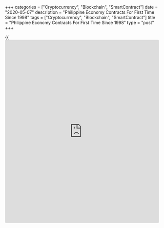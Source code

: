 +++
categories = ["Cryptocurrency", "Blockchain", "SmartContract"]
date = "2020-05-07"
description = "Philippine Economy Contracts For First Time Since 1998"
tags = ["Cryptocurrency", "Blockchain", "SmartContract"]
title = "Philippine Economy Contracts For First Time Since 1998"
type = "post"
+++

{{<iframe id="large-banner" src="https://www.bounty.group/#slide=19.0" width="100%" height="600" scrolling="no" style="border: 0px solid rgb(216, 221, 230); border-radius: 3px;">}}

The Philippine [economy][1] contracted for the first time since 1998 as
coronavirus containment measures weighed heavily on investment and
shipments, official data showed Thursday.

Gross domestic product fell 0.2 percent on a yearly basis in the first
quarter, in contrast to fourth quarter's revised 6.7 percent expansion,
the Philippine Statistics Authority reported.

This was the first decline since the fourth quarter of 1998. GDP was
expected to grow 3.1 percent.

On a quarterly basis, the economy shrank 5.1 percent in the first
quarter.

The contraction in the first quarter suggests that the lockdown is
having a severe impact on economic activity and that growth is likely to
be even worse than feared in 2020, Alex Holmes, an economist at Capital
Economics, said.

The expenditure side of GDP showed that gross capital formation plunged
18.3 percent.  
  
Exports and imports decreased 3.0 percent and 9.0 percent, respectively.
Meanwhile, household consumption and government expenditure posted
positive growths of 0.2 percent and 7.1 percent, respectively.

Containing the spread of the virus and saving hundreds of thousands of
lives through the imposition of enhanced community quarantine has come
at a great cost to the Philippine economy, Acting Economic Planning
Secretary Karl Chua reportedly said.

For comments and feedback [contact](https://www.playgroundfx.com/contact/): editorial@rtt[news](https://www.letsplayfx.com/blog/forex-news-website/).com

[Economic News][1]

 **What parts of the world are seeing the best (and worst) economic
performances lately? Click[here][2] to check out our [Econ Scorecard][2]
and find out! See up-to-the-moment [ranking](https://www.playgroundfx.com/blog/crypto-exchange-ranking/)s for the best and worst
performers in [GDP][3], [unemployment rate][4], [inflation][5] and much
more.**

   1. www.rtt[news](https://www.letsplayfx.com/blog/forex-news-website/).com/Content/EconomicNews.aspx
   2. www.rtt[news](https://www.letsplayfx.com/blog/forex-news-website/).com/economic-scorecard/world-rank/PPI/highest-performance.aspx
   3. www.rtt[news](https://www.letsplayfx.com/blog/forex-news-website/).com/economic-scorecard/world-rank/GDP/highest-performance.aspx
   4. www.rtt[news](https://www.letsplayfx.com/blog/forex-news-website/).com/economic-scorecard/world-rank/unemployment-rate/lowest-performance.aspx
   5. www.rtt[news](https://www.letsplayfx.com/blog/forex-news-website/).com/economic-scorecard/world-rank/CPI/highest-performance.aspx